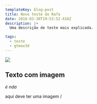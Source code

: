 ```yaml
---
templateKey: blog-post
title: Novo teste do Rafa
date: 2018-03-30T19:53:52.616Z
description: |+
  Uma descrição de teste mais explicada.

tags:
  - teste
  - gtmax3d
---
```

![](/img/gtmax3d.jpg)

## Texto com imagem

_é nda_ 

aqui deve ter uma imagem /
